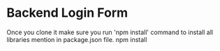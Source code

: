 # Backend Login Form

Once you clone it make sure you run 'npm install' command to install all libraries mention in package.json file.
npm install